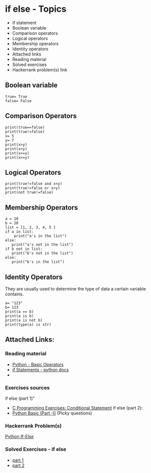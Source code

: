 
# if else - Topics
* if statement
* Boolean variable
* Comparison operators
* Logical operators
* Membership operators
* Identity operators
* Attached links
* Reading material
* Solved exercises
* Hackerrank problem(s) link

## Boolean variable
```
true= True
false= False
```

## Comparison Operators
```
print(true==false)
print(true!=false)
x= 5
y= 7
print(x>y)
print(x<y)
print(x<=y)
print(x>=y)
```
## Logical Operators
```
print(true!=false and x<y)
print(true!=false or x>y)
print(not true!=false)
```
## Membership Operators
```
a = 10
b = 20
list = [1, 2, 3, 4, 5 ]
if a in list:
    print("a's in the list")
else:
   print("a's not in the list")
if b not in list:
   print("b's not in the list")
else:
   print("b's in the list")
```

## Identity Operators
They are usually used to determine the type of data a certain variable contains.
```
a= "123"
b= 123
print(a == b)
print(a is b)
print(a is not b)
print(type(a) is str)
```
## Attached Links:

### Reading material
* [Python - Basic Operators](https://www.tutorialspoint.com/python/python_basic_operators.htm)
* [if Statements - python docs](https://docs.python.org/3/tutorial/controlflow.html#if-statements)
* []()
### Exercises sources
if else (part 1)" 
* [C Programming Exercises: Conditional Statement](https://www.w3resource.com/c-programming-exercises/conditional-statement/index.php)
if else (part 2): 
* [Python Basic (Part -I)](https://www.w3resource.com/python-exercises/python-basic-exercises.php) (Picky questions)
### Hackerrank Problem(s)
[Python If-Else](https://www.hackerrank.com/challenges/py-if-else/problem)
### Solved Exercises - if else
* [part 1](https://github.com/habibanalytics/Python_Exercises/blob/master/Control%20Flow/if_else_1.ipynb)
* [part 2](https://github.com/habibanalytics/Python_Exercises/blob/master/Control%20Flow/if_else_2.ipynb)
